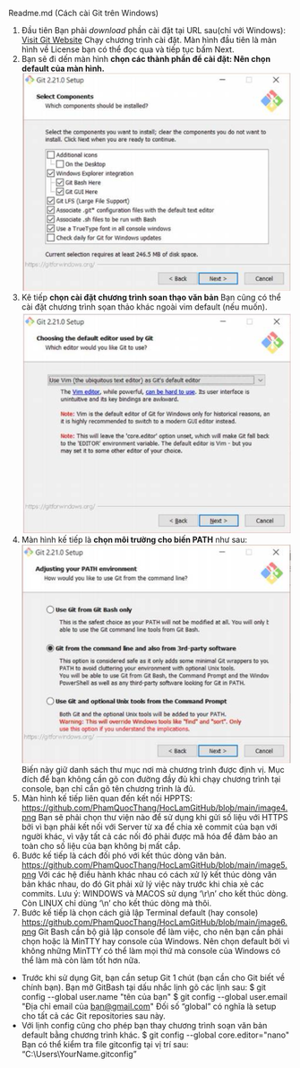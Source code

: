 Readme.md (Cách cài Git trên Windows)
1. Đầu tiên Bạn phải _download_ phần cài đặt tại URL sau(chỉ với Windows):
[Visit Git Website](https://git-scm.com/download/win) 
Chạy chương trình cài đặt. Màn hình đầu tiên là màn hình về License bạn có thể đọc qua và tiếp tục bấm Next. 
2. Bạn sẽ đi dến màn hình **chọn các thành phần để cài đặt: Nên chọn default của màn hình.**
![Select Components](https://github.com/Dan470112/HocLamGitHub/blob/main/GitInstallDefault.png)
3. Kê tiếp **chọn cài đặt chương trình soan thạo văn bản**
   Bạn cũng có thể cài đặt chương trình sọan thảo khác ngoài vim default (nếu muốn).
![Default Editor](https://github.com/Dan470112/HocLamGitHub/blob/main/DefaultEditor.png)
4. Màn hình kế tiếp là **chọn môi trường cho biến PATH** như sau:
![AdjustingPath](https://github.com/Dan470112/HocLamGitHub/blob/main/AdjustingPath.png)
Biến này giữ danh sách thư mục nơi mà chương trình được định vị. Mục đích để bạn không cần gõ con đường đầy đủ khi chạy chương trình tại console, bạn chỉ cần gõ tên chương trình là đủ.
5. Màn hình kế tiếp liên quan đến kết nối HPPTS:
https://github.com/PhamQuocThang/HocLamGitHub/blob/main/image4.png
Bạn sẽ phải chọn thư viện nào để sử dụng khi gửi số liệu với HTTPS bởi vì bạn phải kết nối với Server từ xa để chia xẻ commit của bạn với người khác, vì vậy tất cả các nối đó phải được mã hóa để đảm bảo an toàn cho số liệu của bạn không bị mất cắp.
 6. Bước kế tiếp là cách đối phó với kết thúc dòng văn bản.
https://github.com/PhamQuocThang/HocLamGitHub/blob/main/image5.png
Với các hệ điều hành khác nhau có cách xử lý kết thúc dòng văn bản khác nhau, do đó Git phải xử lý việc này trước khi chia xẻ các commits.
Lưu ý:
WINDOWS và MACOS sử dụng ‘\r\n’ cho kết thúc dòng. Còn LINUX chỉ dùng ‘\n’ cho kết thúc dòng mà thôi.
7. Bước kế tiếp là chọn cách giả lập Terminal default (hay console)
https://github.com/PhamQuocThang/HocLamGitHub/blob/main/image6.png
Git Bash cần bộ giả lập console để làm việc, cho nên bạn cần phải chọn hoặc là MinTTY hay console của Windows.
Nên chọn default bởi vì không những MinTTY có thể làm mọi thứ mà console của Windows có thể làm mà còn làm tốt hơn nữa.
   
- Trước khi sử dụng Git, bạn cần setup Git 1 chút (bạn cần cho Git biết về chính bạn). Bạn mở GitBash tại dấu nhắc lịnh gõ các lịnh sau:
$ git config --global user.name "tên của bạn"
$ git config --global user.email "Địa chỉ email của bạn@gmail.com"
Đối số “global” có nghĩa là setup cho tất cả các Git repositories sau này.
- Với lịnh config cũng cho phép bạn thay chương trình soạn văn bản default bằng chương trình
khác.
$ git config --global core.editor="nano"
Bạn có thể kiểm tra file gitconfig tại vị trí sau: “C:\Users\YourName\.gitconfig”
